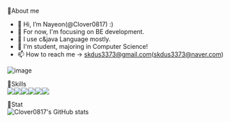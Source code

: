 💪About me
- 👋 Hi, I’m Nayeon(@Clover0817) :)
- 👀 For now, I'm focusing on BE development.
- 🌱 I use c&java Language mostly.
- 💞️ I'm student, majoring in Computer Science!
- 📫 How to reach me -> skdus3373@gmail.com(skdus3373@naver.com) 

![image](https://user-images.githubusercontent.com/77714668/192198434-52ca6236-799e-44d5-b908-a38f2bed374e.gif)

💪Skills
<br>
<img src="https://img.shields.io/badge/C-A8B9CC?style=flat-square&logo=C&logoColor=white"/><img src="https://img.shields.io/badge/JAVA-4B4B77?style=flat-square&logo=JAVA&logoColor=white"/><img src="https://img.shields.io/badge/Python-3776AB?style=flat-square&logo=Python&logoColor=white"/><img src="https://img.shields.io/badge/HTML5-E34F26?style=flat-square&logo=HTML5&logoColor=white"/><img src="https://img.shields.io/badge/CSS3-1572B6?style=flat-square&logo=CSS3&logoColor=white"/><img src="https://img.shields.io/badge/JavaScript-F7DF1E?style=flat-square&logo=JavaScript&logoColor=white"/>

💪Stat
<br>
![Clover0817's GitHub stats](https://github-readme-stats.vercel.app/api?username=Clover0817&show_icons=true&theme=radical)
